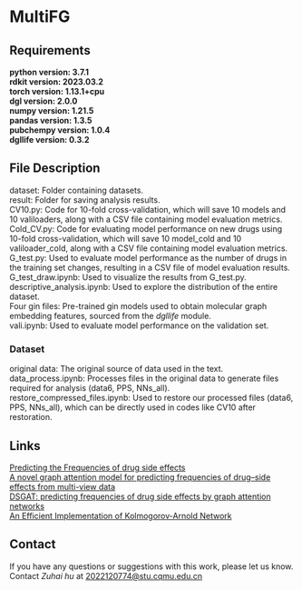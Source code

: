 # MultiFG

## Requirements  
**python version: 3.7.1**   
**rdkit version: 2023.03.2**  
**torch version: 1.13.1+cpu**  
**dgl version: 2.0.0**  
**numpy version: 1.21.5**  
**pandas version: 1.3.5**  
**pubchempy version: 1.0.4**  
**dgllife version: 0.3.2**   
## File Description  
dataset: Folder containing datasets.  
result: Folder for saving analysis results.  
CV10.py: Code for 10-fold cross-validation, which will save 10 models and 10 valiloaders, along with a CSV file containing model evaluation metrics.  
Cold_CV.py: Code for evaluating model performance on new drugs using 10-fold cross-validation, which will save 10 model_cold and 10 valiloader_cold, along with a CSV file containing model evaluation metrics.  
G_test.py: Used to evaluate model performance as the number of drugs in the training set changes, resulting in a CSV file of model evaluation results.  
G_test_draw.ipynb: Used to visualize the results from G_test.py.  
descriptive_analysis.ipynb: Used to explore the distribution of the entire dataset.  
Four gin files: Pre-trained gin models used to obtain molecular graph embedding features, sourced from the *dgllife* module.  
vali.ipynb: Used to evaluate model performance on the validation set.  
### Dataset  
original data: The original source of data used in the text.  
data_process.ipynb: Processes files in the original data to generate files required for analysis (data6, PPS, NNs_all).  
restore_compressed_files.ipynb: Used to restore our processed files (data6, PPS, NNs_all), which can be directly used in codes like CV10 after restoration.   
## Links    
[Predicting the Frequencies of drug side effects](https://github.com/paccanarolab/Side-effect-Frequencies "Predicting the Frequencies of drug side effects")   
[A novel graph attention model for predicting frequencies of drug–side effects from multi-view data](https://github.com/zhc940702/MGPred "A novel graph attention model for predicting frequencies of drug–side effects from multi-view data")   
[DSGAT: predicting frequencies of drug side effects by graph attention networks](https://github.com/xxy45/DSGAT "DSGAT: predicting frequencies of drug side effects by graph attention networks")  
[An Efficient Implementation of Kolmogorov-Arnold Network](https://github.com/Blealtan/efficient-kan "An Efficient Implementation of Kolmogorov-Arnold Network")  
## Contact
If you have any questions or suggestions with this work, please let us know. Contact *Zuhai hu* at 2022120774@stu.cqmu.edu.cn
